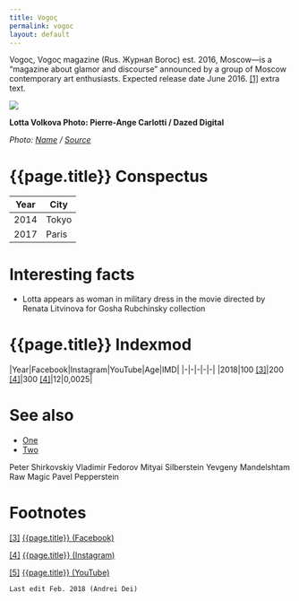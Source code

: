 ```yaml
---
title: Vogoς
permalink: vogoc
layout: default
---
```


Vogoς, Vogoς magazine (Rus. Журнал Вогос) est. 2016, Moscow—is a “magazine about glamor and discourse” announced by a group of Moscow contemporary art enthusiasts. Expected release date June 2016. <span id="a1">[\[1\]](#f1)</span> extra text.

![](/encyclopedia/images/image-name.jpg)

**Lotta Volkova
Photo: Pierre-Ange Carlotti / Dazed Digital**

*Photo: [Name](index) / [Source](index)*

# {{page.title}} Conspectus

|Year|City|
|-|-|
|2014|Tokyo|
|2017|Paris|

# Interesting facts

+ Lotta appears as woman in military dress in the movie directed by Renata Litvinova for Gosha Rubchinsky collection

# {{page.title}} Indexmod

|Year|Facebook|Instagram|YouTube|Age|IMD|
|-|-|-|-|-|
|2018|100 <span id="a3">[\[3\]](#f3)</span>|200 <span id="a4">[\[4\]](#f4)</span>|300 <span id="a4">[\[4\]](#f4)</span>|12|0,0025|

# See also

+ [One](index)
+ [Two](index)

Peter Shirkovskiy
Vladimir Fedorov
Mityai Silberstein
Yevgeny Mandelshtam
Raw Magic
Pavel Pepperstein

# Footnotes


[[3]](#a3) <span id="f3"></span> [{{page.title}} (Facebook)](index)

[[4]](#a4) <span id="f4"></span> [{{page.title}} (Instagram)](index)

[[5]](#a5) <span id="f5"></span> [{{page.title}} (YouTube)](index)

`Last edit Feb. 2018 (Andrei Dei)`
